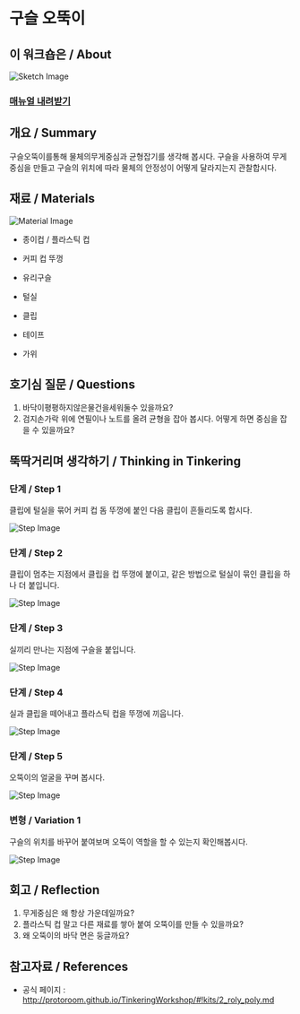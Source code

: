 # 구슬 오뚝이

## 이 워크숍은 / About
![Sketch Image](images/roly_poly_top.png)

### [매뉴얼 내려받기](pdf/2_roly_poly.pdf) 

## 개요 / Summary
구슬오뚝이를통해 물체의무게중심과 균형잡기를 생각해 봅시다. 구슬을 사용하여 무게 중심을 만들고 구슬의 위치에 따라 물체의 안정성이 어떻게 달라지는지 관찰합시다.


## 재료 / Materials
![Material Image](images/roly_poly_m.png)

 * 종이컵 / 플라스틱 컵
 * 커피 컵 뚜껑
 * 유리구슬
 * 털실
 * 클립
 
 
 * 테이프
 * 가위


## 호기심 질문 / Questions
 1. 바닥이평평하지않은물건을세워둘수 있을까요?
 1. 검지손가락 위에 연필이나 노트를 올려 균형을 잡아 봅시다. 어떻게 하면 중심을 잡을 수 있을까요?

## 뚝딱거리며 생각하기 / Thinking in Tinkering

### 단계 / Step 1
클립에 털실을 묶어 커피 컵 돔 뚜껑에 붙인 다음 클립이 흔들리도록 합시다.

![Step Image](images/roly_poly_s1.png)

### 단계 / Step 2
클립이 멈추는 지점에서 클립을 컵 뚜껑에 붙이고, 같은 방법으로 털실이 묶인 클립을 하나 더 붙입니다.

![Step Image](images/roly_poly_s2.png)

### 단계 / Step 3
실끼리 만나는 지점에 구슬을 붙입니다.

![Step Image](images/roly_poly_s3.png)

### 단계 / Step 4
실과 클립을 떼어내고 플라스틱 컵을 뚜껑에 끼웁니다.

![Step Image](images/roly_poly_s4.png)

### 단계 / Step 5
오뚝이의 얼굴을 꾸며 봅시다.

![Step Image](images/roly_poly_s5.png)

### 변형 / Variation 1
구슬의 위치를 바꾸어 붙여보며 오뚝이 역할을 할 수 있는지 확인해봅시다.

![Step Image](images/roly_poly_v1.png)

## 회고 / Reflection
 1. 무게중심은 왜 항상 가운데일까요?
 1. 플라스틱 컵 말고 다른 재료를 쌓아 붙여 오뚝이를 만들 수 있을까요?
 1. 왜 오뚝이의 바닥 면은 둥글까요?


## 참고자료 / References
 * 공식 페이지 : http://protoroom.github.io/TinkeringWorkshop/#!kits/2_roly_poly.md

